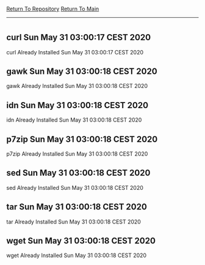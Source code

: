 [Return To Repository](https://github.com/bast69/piholeparser/)
[Return To Main](https://github.com/bast69/piholeparser/blob/master/RecentRunLogs/Mainlog.md)
____________________________________
# 
## curl Sun May 31 03:00:17 CEST 2020
curl Already Installed Sun May 31 03:00:17 CEST 2020
## gawk Sun May 31 03:00:18 CEST 2020
gawk Already Installed Sun May 31 03:00:18 CEST 2020
## idn Sun May 31 03:00:18 CEST 2020
idn Already Installed Sun May 31 03:00:18 CEST 2020
## p7zip Sun May 31 03:00:18 CEST 2020
p7zip Already Installed Sun May 31 03:00:18 CEST 2020
## sed Sun May 31 03:00:18 CEST 2020
sed Already Installed Sun May 31 03:00:18 CEST 2020
## tar Sun May 31 03:00:18 CEST 2020
tar Already Installed Sun May 31 03:00:18 CEST 2020
## wget Sun May 31 03:00:18 CEST 2020
wget Already Installed Sun May 31 03:00:18 CEST 2020
